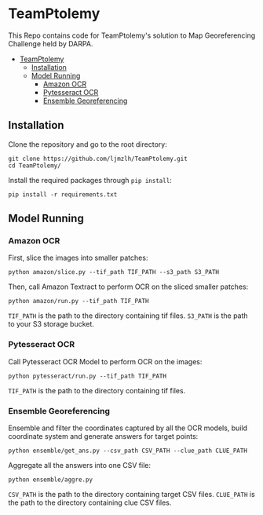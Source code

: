 # TeamPtolemy
This Repo contains code for TeamPtolemy's solution to Map Georeferencing Challenge held by DARPA.





- [TeamPtolemy](#teamptolemy)
  - [Installation](#installation)
  - [Model Running](#model-running)
    - [Amazon OCR](#amazon-ocr)
    - [Pytesseract OCR](#pytesseract-ocr)
    - [Ensemble Georeferencing](#ensemble-georeferencing)
  

## Installation

Clone the repository and go to the root directory:
```
git clone https://github.com/ljmzlh/TeamPtolemy.git
cd TeamPtolemy/
```

Install the required packages through `pip install`:
```
pip install -r requirements.txt
```





## Model Running


### Amazon OCR

First, slice the images into smaller patches:
```
python amazon/slice.py --tif_path TIF_PATH --s3_path S3_PATH
```

Then, call Amazon Textract to perform OCR on the sliced smaller patches:
```
python amazon/run.py --tif_path TIF_PATH
```

`TIF_PATH` is the path to the directory containing tif files. `S3_PATH` is the path to your S3 storage bucket.

### Pytesseract OCR

Call Pytesseract OCR Model to perform OCR on the images:
```
python pytesseract/run.py --tif_path TIF_PATH
```
`TIF_PATH` is the path to the directory containing tif files.


### Ensemble Georeferencing

Ensemble and filter the coordinates captured by all the OCR models, build coordinate system and generate answers for target points:
```
python ensemble/get_ans.py --csv_path CSV_PATH --clue_path CLUE_PATH
```

Aggregate all the answers into one CSV file:
```
python ensemble/aggre.py 
```
`CSV_PATH` is the path to the directory containing target CSV files.
`CLUE_PATH` is the path to the directory containing clue CSV files.
